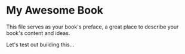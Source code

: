 # My Awesome Book

This file serves as your book's preface, a great place to describe your book's content and ideas.

Let's test out building this...
